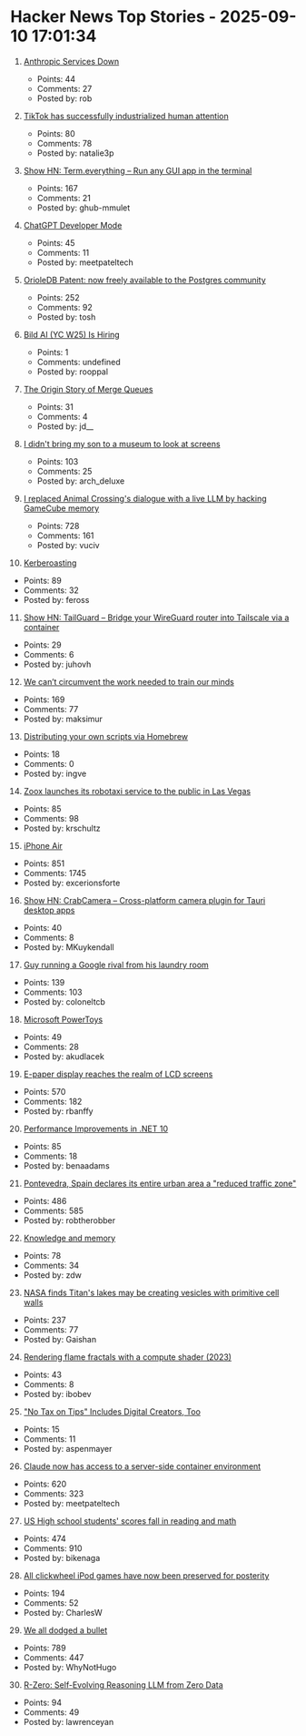 # Hacker News Top Stories - 2025-09-10 17:01:34

1. [Anthropic Services Down](https://status.anthropic.com/incidents/k6gkm2b8cjk9)
   - Points: 44
   - Comments: 27
   - Posted by: rob

2. [TikTok has successfully industrialized human attention](https://www.thenexus.media/tiktok-won-now-everything-is-60-seconds/)
   - Points: 80
   - Comments: 78
   - Posted by: natalie3p

3. [Show HN: Term.everything – Run any GUI app in the terminal](https://github.com/mmulet/term.everything)
   - Points: 167
   - Comments: 21
   - Posted by: ghub-mmulet

4. [ChatGPT Developer Mode](https://platform.openai.com/docs/guides/developer-mode)
   - Points: 45
   - Comments: 11
   - Posted by: meetpateltech

5. [OrioleDB Patent: now freely available to the Postgres community](https://supabase.com/blog/orioledb-patent-free)
   - Points: 252
   - Comments: 92
   - Posted by: tosh

6. [Bild AI (YC W25) Is Hiring](https://www.ycombinator.com/companies/bild-ai/jobs/m2ilR5L-founding-engineer-applied-ai)
   - Points: 1
   - Comments: undefined
   - Posted by: rooppal

7. [The Origin Story of Merge Queues](https://mergify.com/blog/the-origin-story-of-merge-queues)
   - Points: 31
   - Comments: 4
   - Posted by: jd__

8. [I didn't bring my son to a museum to look at screens](https://sethpurcell.com/writing/screens-in-museums/)
   - Points: 103
   - Comments: 25
   - Posted by: arch_deluxe

9. [I replaced Animal Crossing's dialogue with a live LLM by hacking GameCube memory](https://joshfonseca.com/blogs/animal-crossing-llm)
   - Points: 728
   - Comments: 161
   - Posted by: vuciv

10. [Kerberoasting](https://blog.cryptographyengineering.com/2025/09/10/kerberoasting/)
   - Points: 89
   - Comments: 32
   - Posted by: feross

11. [Show HN: TailGuard – Bridge your WireGuard router into Tailscale via a container](https://github.com/juhovh/tailguard)
   - Points: 29
   - Comments: 6
   - Posted by: juhovh

12. [We can’t circumvent the work needed to train our minds](https://zettelkasten.de/posts/the-scam-called-you-dont-have-to-remember-anything/)
   - Points: 169
   - Comments: 77
   - Posted by: maksimur

13. [Distributing your own scripts via Homebrew](https://justin.searls.co/posts/how-to-distribute-your-own-scripts-via-homebrew/)
   - Points: 18
   - Comments: 0
   - Posted by: ingve

14. [Zoox launches its robotaxi service to the public in Las Vegas](https://zoox.com/journal/las-vegas)
   - Points: 85
   - Comments: 98
   - Posted by: krschultz

15. [iPhone Air](https://www.apple.com/newsroom/2025/09/introducing-iphone-air-a-powerful-new-iphone-with-a-breakthrough-design/)
   - Points: 851
   - Comments: 1745
   - Posted by: excerionsforte

16. [Show HN: CrabCamera – Cross-platform camera plugin for Tauri desktop apps](https://crates.io/crates/crabcamera)
   - Points: 40
   - Comments: 8
   - Posted by: MKuykendall

17. [Guy running a Google rival from his laundry room](https://www.fastcompany.com/91396271/searcha-page-seekninja-diy-search-engines)
   - Points: 139
   - Comments: 103
   - Posted by: coloneltcb

18. [Microsoft PowerToys](https://learn.microsoft.com/en-us/windows/powertoys/)
   - Points: 49
   - Comments: 28
   - Posted by: akudlacek

19. [E-paper display reaches the realm of LCD screens](https://spectrum.ieee.org/e-paper-display-modos)
   - Points: 570
   - Comments: 182
   - Posted by: rbanffy

20. [Performance Improvements in .NET 10](https://devblogs.microsoft.com/dotnet/performance-improvements-in-net-10/)
   - Points: 85
   - Comments: 18
   - Posted by: benaadams

21. [Pontevedra, Spain declares its entire urban area a "reduced traffic zone"](https://www.greeneuropeanjournal.eu/made-for-people-not-cars-reclaiming-european-cities/)
   - Points: 486
   - Comments: 585
   - Posted by: robtherobber

22. [Knowledge and memory](https://www.robinsloan.com/lab/knowledge-and-memory/)
   - Points: 78
   - Comments: 34
   - Posted by: zdw

23. [NASA finds Titan's lakes may be creating vesicles with primitive cell walls](https://www.sciencedaily.com/releases/2025/08/250831112449.htm)
   - Points: 237
   - Comments: 77
   - Posted by: Gaishan

24. [Rendering flame fractals with a compute shader (2023)](https://wrighter.xyz/blog/2023_08_17_flame_fractals_in_comp_shader)
   - Points: 43
   - Comments: 8
   - Posted by: ibobev

25. ["No Tax on Tips" Includes Digital Creators, Too](https://www.hollywoodreporter.com/business/business-news/no-tax-on-tips-guidance-creators-trump-treasury-1236366513/)
   - Points: 15
   - Comments: 11
   - Posted by: aspenmayer

26. [Claude now has access to a server-side container environment](https://www.anthropic.com/news/create-files)
   - Points: 620
   - Comments: 323
   - Posted by: meetpateltech

27. [US High school students' scores fall in reading and math](https://apnews.com/article/naep-reading-math-scores-12th-grade-c18d6e3fbc125f12948cc70cb85a520a)
   - Points: 474
   - Comments: 910
   - Posted by: bikenaga

28. [All clickwheel iPod games have now been preserved for posterity](https://arstechnica.com/gaming/2025/09/all-54-lost-clickwheel-ipod-games-have-now-been-preserved-for-posterity/)
   - Points: 194
   - Comments: 52
   - Posted by: CharlesW

29. [We all dodged a bullet](https://xeiaso.net/notes/2025/we-dodged-a-bullet/)
   - Points: 789
   - Comments: 447
   - Posted by: WhyNotHugo

30. [R-Zero: Self-Evolving Reasoning LLM from Zero Data](https://arxiv.org/abs/2508.05004)
   - Points: 94
   - Comments: 49
   - Posted by: lawrenceyan

